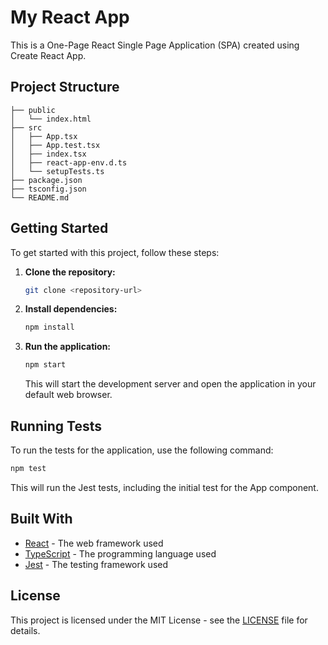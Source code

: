 # My React App

This is a One-Page React Single Page Application (SPA) created using Create React App.

## Project Structure

```
├── public
│   └── index.html
├── src
│   ├── App.tsx
│   ├── App.test.tsx
│   ├── index.tsx
│   ├── react-app-env.d.ts
│   └── setupTests.ts
├── package.json
├── tsconfig.json
└── README.md
```

## Getting Started

To get started with this project, follow these steps:

1. **Clone the repository:**
   ```bash
   git clone <repository-url>
   ```

2. **Install dependencies:**
   ```bash
   npm install
   ```

3. **Run the application:**
   ```bash
   npm start
   ```

   This will start the development server and open the application in your default web browser.

## Running Tests

To run the tests for the application, use the following command:

```bash
npm test
```

This will run the Jest tests, including the initial test for the App component.

## Built With

- [React](https://reactjs.org/) - The web framework used
- [TypeScript](https://www.typescriptlang.org/) - The programming language used
- [Jest](https://jestjs.io/) - The testing framework used

## License

This project is licensed under the MIT License - see the [LICENSE](LICENSE) file for details.